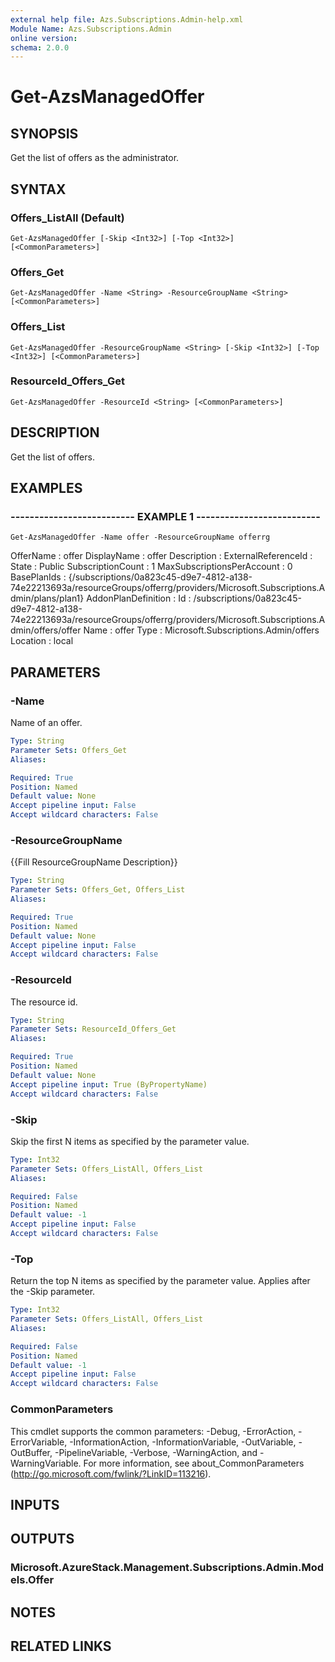 ```yaml
---
external help file: Azs.Subscriptions.Admin-help.xml
Module Name: Azs.Subscriptions.Admin
online version: 
schema: 2.0.0
---
```


# Get-AzsManagedOffer

## SYNOPSIS
Get the list of offers as the administrator.

## SYNTAX

### Offers_ListAll (Default)
```
Get-AzsManagedOffer [-Skip <Int32>] [-Top <Int32>] [<CommonParameters>]
```

### Offers_Get
```
Get-AzsManagedOffer -Name <String> -ResourceGroupName <String> [<CommonParameters>]
```

### Offers_List
```
Get-AzsManagedOffer -ResourceGroupName <String> [-Skip <Int32>] [-Top <Int32>] [<CommonParameters>]
```

### ResourceId_Offers_Get
```
Get-AzsManagedOffer -ResourceId <String> [<CommonParameters>]
```

## DESCRIPTION
Get the list of offers.

## EXAMPLES

### -------------------------- EXAMPLE 1 --------------------------
```
Get-AzsManagedOffer -Name offer -ResourceGroupName offerrg
```

OfferName                  : offer
DisplayName                : offer
Description                :
ExternalReferenceId        :
State                      : Public
SubscriptionCount          : 1
MaxSubscriptionsPerAccount : 0
BasePlanIds                : {/subscriptions/0a823c45-d9e7-4812-a138-74e22213693a/resourceGroups/offerrg/providers/Microsoft.Subscriptions.Admin/plans/plan1}
AddonPlanDefinition        :
Id                         : /subscriptions/0a823c45-d9e7-4812-a138-74e22213693a/resourceGroups/offerrg/providers/Microsoft.Subscriptions.Admin/offers/offer
Name                       : offer
Type                       : Microsoft.Subscriptions.Admin/offers
Location                   : local

## PARAMETERS

### -Name
Name of an offer.

```yaml
Type: String
Parameter Sets: Offers_Get
Aliases: 

Required: True
Position: Named
Default value: None
Accept pipeline input: False
Accept wildcard characters: False
```

### -ResourceGroupName
{{Fill ResourceGroupName Description}}

```yaml
Type: String
Parameter Sets: Offers_Get, Offers_List
Aliases: 

Required: True
Position: Named
Default value: None
Accept pipeline input: False
Accept wildcard characters: False
```

### -ResourceId
The resource id.

```yaml
Type: String
Parameter Sets: ResourceId_Offers_Get
Aliases: 

Required: True
Position: Named
Default value: None
Accept pipeline input: True (ByPropertyName)
Accept wildcard characters: False
```

### -Skip
Skip the first N items as specified by the parameter value.

```yaml
Type: Int32
Parameter Sets: Offers_ListAll, Offers_List
Aliases: 

Required: False
Position: Named
Default value: -1
Accept pipeline input: False
Accept wildcard characters: False
```

### -Top
Return the top N items as specified by the parameter value.
Applies after the -Skip parameter.

```yaml
Type: Int32
Parameter Sets: Offers_ListAll, Offers_List
Aliases: 

Required: False
Position: Named
Default value: -1
Accept pipeline input: False
Accept wildcard characters: False
```

### CommonParameters
This cmdlet supports the common parameters: -Debug, -ErrorAction, -ErrorVariable, -InformationAction, -InformationVariable, -OutVariable, -OutBuffer, -PipelineVariable, -Verbose, -WarningAction, and -WarningVariable. For more information, see about_CommonParameters (http://go.microsoft.com/fwlink/?LinkID=113216).

## INPUTS

## OUTPUTS

### Microsoft.AzureStack.Management.Subscriptions.Admin.Models.Offer

## NOTES

## RELATED LINKS

